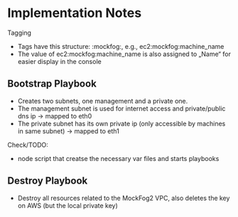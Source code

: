 # Implementation Notes

Tagging
- Tags have this structure: <service>:mockfog:<purpose>, e.g., ec2:mockfog:machine_name
- The value of ec2:mockfog:machine_name is also assigned to „Name“ for easier display in the console

## Bootstrap Playbook

- Creates two subnets, one management and a private one.
- The management subnet is used for internet access and private/public dns ip -> mapped to eth0
- The private subnet has its own private ip (only accessible by machines in same subnet) -> mapped to eth1

Check/TODO:
- node script that creatse the necessary var files and starts playbooks

## Destroy Playbook

- Destroy all resources related to the MockFog2 VPC, also deletes the key on AWS (but the local private key)